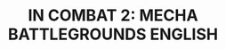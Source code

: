 ---
title: "IN COMBAT 2: MECHA BATTLEGROUNDS ENGLISH"
price: "TBA"
desc: "Opis nije dostupan"
img_path: "/assets/img/A.MIG-6026.jpg"
brand: AMMO
available: true
cat: "books"
subcat: "SOLUTION BOOKS - MULTILINGUAL"
subsubcat: "SS"
---